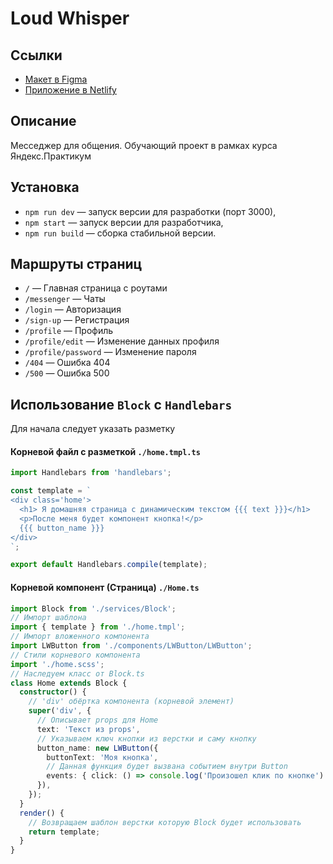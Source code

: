# Loud Whisper

## Ссылки
* [Макет в Figma](https://www.figma.com/file/19wDMl4QNTAFHu6Q1mZcr5/Yandex.Practicum-Chats?node-id=0%3A1&t=OwJO1e9oSTv8b3WW-0)
* [Приложение в Netlify](https://sunny-muffin-404bd7.netlify.app)

## Описание
Месседжер для общения.
Обучающий проект в рамках курса Яндекс.Практикум

## Установка

- `npm run dev` — запуск версии для разработки (порт 3000),
- `npm start` — запуск версии для разработчика,
- `npm run build` — сборка стабильной версии.

## Маршруты страниц

- `/` — Главная страница с роутами
- `/messenger` — Чаты
- `/login` — Авторизация
- `/sign-up` — Регистрация
- `/profile` — Профиль
- `/profile/edit` — Изменение данных профиля
- `/profile/password` — Изменение пароля
- `/404` — Ошибка 404
- `/500` — Ошибка 500


## Использование `Block` с `Handlebars`

Для начала следует указать разметку
#### Корневой файл с разметкой `./home.tmpl.ts`
```ts
import Handlebars from 'handlebars';

const template = `
<div class='home'>
  <h1> Я домашняя страница с динамическим текстом {{{ text }}}</h1>
  <p>После меня будет компонент кнопка!</p>
  {{{ button_name }}}
</div>
`;

export default Handlebars.compile(template);

```

#### Корневой компонент (Страница) `./Home.ts`

```ts
import Block from './services/Block';
// Импорт шаблона
import { template } from './home.tmpl';
// Импорт вложенного компонента
import LWButton from './components/LWButton/LWButton';
// Стили корневого компонента
import './home.scss';
// Наследуем класс от Block.ts
class Home extends Block {
  constructor() {
    // 'div' обёртка компонента (корневой элемент) 
    super('div', {
      // Описывает props для Home
      text: 'Текст из props',
      // Указываем ключ кнопки из верстки и саму кнопку
      button_name: new LWButton({
        buttonText: 'Моя кнопка',
        // Данная функция будет вызвана событием внутри Button
        events: { click: () => console.log('Произошел клик по кнопке') },
      }),
    });
  }
  render() {
    // Возвращаем шаблон верстки которую Block будет использовать
    return template;
  }
}